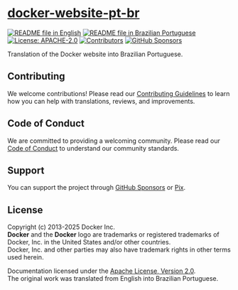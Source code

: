 # [docker-website-pt-br][page]

[![README file in English][badge-readme-en]][readme-en]
[![README file in Brazilian Portuguese][badge-readme-pt-br]][readme-pt-br]
[![License: APACHE-2.0][badge-license]][license]
[![Contributors][badge-contributors]][contributors]
[![GitHub Sponsors][badge-github-sponsors]][github-sponsors]

Translation of the Docker website into Brazilian Portuguese.

## Contributing

We welcome contributions!
Please read our [Contributing Guidelines][contributing] to learn how you can
help with translations, reviews, and improvements.

## Code of Conduct

We are committed to providing a welcoming community.
Please read our [Code of Conduct][code-of-conduct] to understand our community
standards.

## Support

You can support the project through [GitHub Sponsors][github-sponsors] or
[Pix][sponsor].

## License

Copyright (c) 2013-2025 Docker Inc.<br>
**Docker** and the **Docker** logo are trademarks or registered trademarks of
Docker, Inc. in the United States and/or other countries.<br>
Docker, Inc. and other parties may also have trademark rights in other terms
used herein.

Documentation licensed under the [Apache License, Version 2.0][license].<br>
The original work was translated from English into Brazilian Portuguese.

[badge-contributors]: https://img.shields.io/github/contributors/docsdevbr/docker-website-pt-br

[badge-github-sponsors]: https://img.shields.io/github/sponsors/docsdevbr

[badge-license]: https://img.shields.io/github/license/docsdevbr/docker-website-pt-br

[badge-readme-en]: https://img.shields.io/badge/lang-en-blue

[badge-readme-pt-br]: https://img.shields.io/badge/lang-pt--br-blue

[code-of-conduct]: https://github.com/docsdevbr/.github/blob/main/CODE_OF_CONDUCT.EN.md

[contributing]: https://github.com/docsdevbr/.github/blob/main/CONTRIBUTING.EN.md

[contributors]: https://github.com/docsdevbr/docker-website-pt-br/graphs/contributors

[github-sponsors]: https://github.com/sponsors/docsdevbr

[license]: LICENSE

[page]: https://pt.docs.dev.br/p/docker/

[readme-en]: README.EN.md

[readme-pt-br]: README.md

[sponsor]: https://pt.docs.dev.br/sponsor
